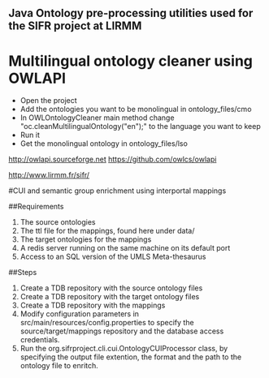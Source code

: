 Java Ontology pre-processing utilities used for the SIFR project at LIRMM
--------------


# Multilingual ontology cleaner using OWLAPI

- Open the project
- Add the ontologies you want to be monolingual in ontology_files/cmo
- In OWLOntologyCleaner main method change "oc.cleanMultilingualOntology("en");" to the language you want to keep
- Run it
- Get the monolingual ontology in ontology_files/lso

http://owlapi.sourceforge.net
https://github.com/owlcs/owlapi

http://www.lirmm.fr/sifr/


#CUI and semantic group enrichment using interportal mappings

##Requirements
  1. The source ontologies
  2. The ttl file for the mappings, found here under data/
  3. The target ontologies for the mappings
  4. A redis server running on the same machine on its default port
  5. Access to an SQL version of the UMLS Meta-thesaurus 

##Steps

  1. Create a TDB repository with the source ontology files
  2. Create a TDB repository with the target ontology files
  3. Create a TDB repository with the mappings 
  4. Modify configuration parameters in src/main/resources/config.properties to specify the source/target/mappings repository and the database access credentials. 
  5. Run the org.sifrproject.cli.cui.OntologyCUIProcessor class, by specifying the output file extention, the format and the path to the ontology file to enritch. 

